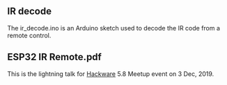 ## IR decode

The ir_decode.ino is an Arduino sketch used to decode the IR code from a remote control.

## ESP32 IR Remote.pdf

This is the lightning talk for [Hackware](https://www.meetup.com/hackware/) 5.8 Meetup event on 3 Dec, 2019.
